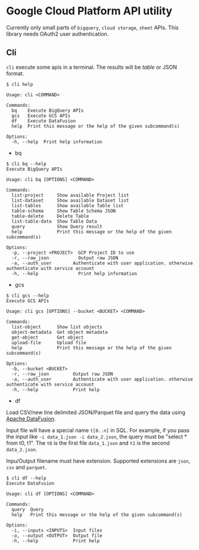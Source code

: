 # Google Cloud Platform API utility

Currently only small parts of `bigquery`, `cloud storage`, `sheet` APIs.
This library needs OAuth2 user authentication.

## Cli

`cli` execute some apis in a terminal. The results will be *table* or JSON format.

```
$ cli help

Usage: cli <COMMAND>

Commands:
  bq    Execute BigQuery APIs
  gcs   Execute GCS APIs
  df    Execute DataFusion
  help  Print this message or the help of the given subcommand(s)

Options:
  -h, --help  Print help information
```

- bq
```
$ cli bq --help
Execute BigQuery APIs

Usage: cli bq [OPTIONS] <COMMAND>

Commands:
  list-project     Show available Project list
  list-dataset     Show available Dataset list
  list-tables      Show available Table list
  table-schema     Show Table Schema JSON
  table-delete     Delete Table
  list-table-data  Show Table Data
  query            Show Query result
  help             Print this message or the help of the given subcommand(s)

Options:
  -p, --project <PROJECT>  GCP Project ID to use
  -r, --raw_json           Output raw JSON
  -a, --auth_user        Authenticate with user application. otherwise authenticate with service account
  -h, --help               Print help information
```

- gcs
```
$ cli gcs --help
Execute GCS APIs

Usage: cli gcs [OPTIONS] --bucket <BUCKET> <COMMAND>

Commands:
  list-object      Show list objects
  object-metadata  Get object metadata
  get-object       Get object
  upload-file      Upload file
  help             Print this message or the help of the given subcommand(s)

Options:
  -b, --bucket <BUCKET>
  -r, --raw_json         Output raw JSON
  -a, --auth_user        Authenticate with user application. otherwise authenticate with service account
  -h, --help             Print help
```

- df

Load CSV/new line delimited JSON/Parquet file and query the data using [Apache DataFusion](https://arrow.apache.org/datafusion/).

Input file will have a special name `t[0..n]` in SQL. For example, if you pass the input like `-i data_1.json -i data_2.json`, the query must be "select * from t0, t1". The `t0` is the first file `data_1.json` and `t1` is the second `data_2.json`.

Inpu/Output filename must have extension. Supported extensions are `json`, `csv` and `parquet`.

```
$ cli df --help
Execute DataFusion

Usage: cli df [OPTIONS] <COMMAND>

Commands:
  query  Query
  help   Print this message or the help of the given subcommand(s)

Options:
  -i, --inputs <INPUTS>  Input files
  -o, --output <OUTPUT>  Output file
  -h, --help             Print help
```
